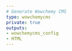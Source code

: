 ```yaml
---
# Generate Wowchemy CMS
type: wowchemycms
private: true
outputs:
- wowchemycms_config
- HTML
---
```

